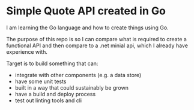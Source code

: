 # Simple Quote API created in Go

I am learning the Go language and how to create things using Go.

The purpose of this repo is so I can compare what is required to create a functional API and then compare to a .net minial api, which I already have experience with.

Target is to build something that can:

- integrate with other components (e.g. a data store)
- have some unit tests
- built in a way that could sustainably be grown
- have a build and deploy process
- test out linting tools and cli


